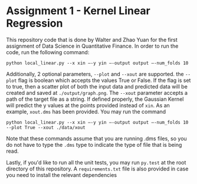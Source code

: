 # Assignment 1 - Kernel Linear Regression

This repository code that is done by Walter and Zhao Yuan for the first assignment of Data Science in Quantitative Finance. In order to run the code, run the following command:

```
python local_linear.py --x xin –-y yin –-output output –-num_folds 10
```

Additionally, 2 optional parameters, `--plot` and `--xout` are supported. the `--plot` flag is boolean which accepts the values True or False. If the flag is set to true, then a scatter plot of both the input data and predicted data will be created and saved at `./output/graph.png`. The `--xout` parameter accepts a path of the target file as a string. If defined properly, the Gaussian Kernel will predict the y values at the points provided instead of `xin`. As an example, `xout.dms` has been provided. You may run the command

```
python local_linear.py --x xin –-y yin –-output output –-num_folds 10 --plot True --xout ./data/xout
```

Note that these commands assume that you are running .dms files, so you do not have to type the `.dms` type to indicate the type of file that is being read.

Lastly, if you'd like to run all the unit tests, you may run `py.test` at the root directory of this repository. A `requirements.txt` file is also provided in case you need to install the relevant dependencies

